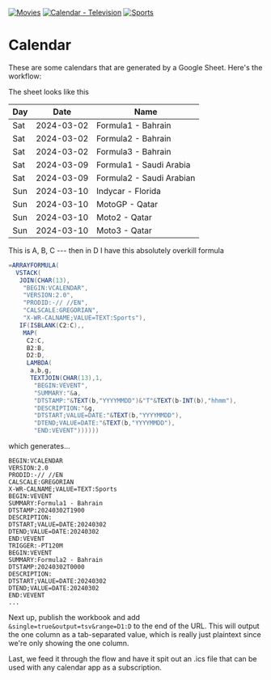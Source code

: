 [![Movies](https://github.com/boringparty/calendar/actions/workflows/cal-movies.yaml/badge.svg)](https://github.com/boringparty/calendar/actions/workflows/cal-movies.yaml)
[![Calendar - Television](https://github.com/boringparty/calendar/actions/workflows/cal-television.yaml/badge.svg)](https://github.com/boringparty/calendar/actions/workflows/cal-television.yaml)
[![Sports](https://github.com/boringparty/calendar/actions/workflows/cal-sports.yaml/badge.svg)](https://github.com/boringparty/calendar/actions/workflows/cal-sports.yaml)

# Calendar
These are some calendars that are generated by a Google Sheet. Here's the workflow:

The sheet looks like this 

Day|Date|Name
---|:---:|---
Sat|2024-03-02|Formula1 - Bahrain
Sat|2024-03-02|Formula2 - Bahrain
Sat|2024-03-02|Formula3 - Bahrain
Sat|2024-03-09|Formula1 - Saudi Arabia
Sat|2024-03-09|Formula2 - Saudi Arabian
Sun|2024-03-10|Indycar - Florida
Sun|2024-03-10|MotoGP - Qatar
Sun|2024-03-10|Moto2 - Qatar
Sun|2024-03-10|Moto3 - Qatar

This is A, B, C --- then in D I have this absolutely overkill formula

```scala
=ARRAYFORMULA(
  VSTACK(
   JOIN(CHAR(13),
    "BEGIN:VCALENDAR",
    "VERSION:2.0",
    "PRODID:-// //EN",
    "CALSCALE:GREGORIAN",
    "X-WR-CALNAME;VALUE=TEXT:Sports"),
   IF(ISBLANK(C2:C),,
    MAP(
     C2:C,
     B2:B,
     D2:D,
     LAMBDA(
      a,b,g,
      TEXTJOIN(CHAR(13),1,
       "BEGIN:VEVENT",
       "SUMMARY:"&a,
       "DTSTAMP:"&TEXT(b,"YYYYMMDD")&"T"&TEXT(b-INT(b),"hhmm"),
       "DESCRIPTION:"&g,
       "DTSTART;VALUE=DATE:"&TEXT(b,"YYYYMMDD"),
       "DTEND;VALUE=DATE:"&TEXT(b,"YYYYMMDD"),
       "END:VEVENT"))))))       
```

which generates...

```
BEGIN:VCALENDAR
VERSION:2.0
PRODID:-// //EN
CALSCALE:GREGORIAN
X-WR-CALNAME;VALUE=TEXT:Sports
BEGIN:VEVENT
SUMMARY:Formula1 - Bahrain
DTSTAMP:20240302T1900
DESCRIPTION:
DTSTART;VALUE=DATE:20240302
DTEND;VALUE=DATE:20240302
END:VEVENT
TRIGGER:-PT120M
BEGIN:VEVENT
SUMMARY:Formula2 - Bahrain
DTSTAMP:20240302T0000
DESCRIPTION:
DTSTART;VALUE=DATE:20240302
DTEND;VALUE=DATE:20240302
END:VEVENT
...
```

Next up, publish the workbook and add `&single=true&output=tsv&range=D1:D` to the end of the URL. This will output the one column as a tab-separated value, which is really just plaintext since we're only showing the one column.

Last, we feed it through the flow and have it spit out an .ics file that can be used with any calendar app as a subscription. 
